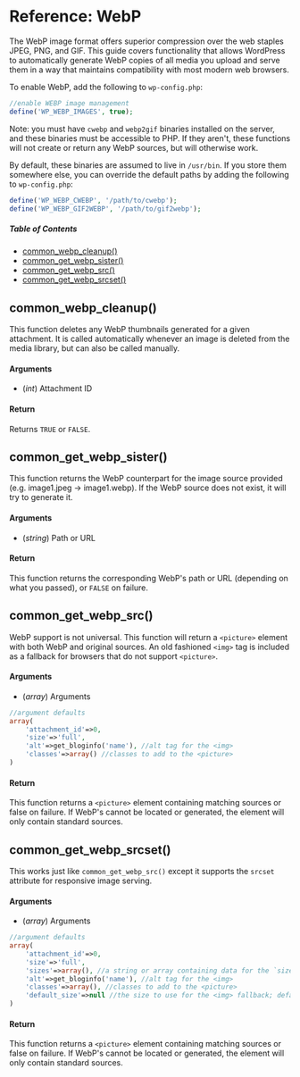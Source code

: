 # Reference: WebP

The WebP image format offers superior compression over the web staples JPEG, PNG, and GIF. This guide covers functionality that allows WordPress to automatically generate WebP copies of all media you upload and serve them in a way that maintains compatibility with most modern web browsers.

To enable WebP, add the following to `wp-config.php`:

```php
//enable WEBP image management
define('WP_WEBP_IMAGES', true);
```

Note: you must have `cwebp` and `webp2gif` binaries installed on the server, and these binaries must be accessible to PHP. If they aren't, these functions will not create or return any WebP sources, but will otherwise work.

By default, these binaries are assumed to live in `/usr/bin`. If you store them somewhere else, you can override the default paths by adding the following to `wp-config.php`:

```php
define('WP_WEBP_CWEBP', '/path/to/cwebp');
define('WP_WEBP_GIF2WEBP', '/path/to/gif2webp');
```



##### Table of Contents

 * [common_webp_cleanup()](#common_webp_cleanup)
 * [common_get_webp_sister()](#common_get_webp_sister)
 * [common_get_webp_src()](#common_get_webp_src)
 * [common_get_webp_srcset()](#common_get_webp_srcset)



## common_webp_cleanup()

This function deletes any WebP thumbnails generated for a given attachment. It is called automatically whenever an image is deleted from the media library, but can also be called manually.

#### Arguments

 * (*int*) Attachment ID

#### Return

Returns `TRUE` or `FALSE`.



## common_get_webp_sister()

This function returns the WebP counterpart for the image source provided (e.g. image1.jpeg -> image1.webp). If the WebP source does not exist, it will try to generate it.

#### Arguments

 * (*string*) Path or URL

#### Return

This function returns the corresponding WebP's path or URL (depending on what you passed), or `FALSE` on failure.



## common_get_webp_src()

WebP support is not universal. This function will return a `<picture>` element with both WebP and original sources. An old fashioned `<img>` tag is included as a fallback for browsers that do not support `<picture>`.

#### Arguments

 * (*array*) Arguments

```php
//argument defaults
array(
	'attachment_id'=>0,
	'size'=>'full',
	'alt'=>get_bloginfo('name'), //alt tag for the <img>
	'classes'=>array() //classes to add to the <picture>
)
```

#### Return

This function returns a `<picture>` element containing matching sources or false on failure. If WebP's cannot be located or generated, the element will only contain standard sources.



## common_get_webp_srcset()

This works just like `common_get_webp_src()` except it supports the `srcset` attribute for responsive image serving.

#### Arguments

 * (*array*) Arguments

```php
//argument defaults
array(
	'attachment_id'=>0,
	'size'=>'full',
	'sizes'=>array(), //a string or array containing data for the `sizes` attribute, optional
	'alt'=>get_bloginfo('name'), //alt tag for the <img>
	'classes'=>array(), //classes to add to the <picture>
	'default_size'=>null //the size to use for the <img> fallback; defaults to the size passed via 'size'
)
```

#### Return

This function returns a `<picture>` element containing matching sources or false on failure. If WebP's cannot be located or generated, the element will only contain standard sources.